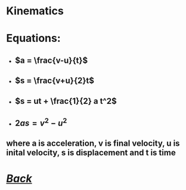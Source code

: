 # Kinematics

# Equations:
- ## $a = \frac{v-u}{t}$
- ## $s = \frac{v+u}{2}t$
- ## $s = ut + \frac{1}{2} a t^2$
- ## $2as = v^2 - u^2$
## where a is acceleration, v is final velocity, u is inital velocity, s is displacement and t is time
# [*Back*](PHYSICS.md)